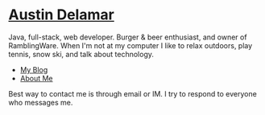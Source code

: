 # [Austin Delamar](http://austindelamar.com)

Java, full-stack, web developer. Burger & beer enthusiast, and owner of RamblingWare. When I'm not at my computer I like to relax outdoors, play tennis, snow ski, and talk about technology.

* [My Blog](https://www.ramblingware.com/) 
* [About Me](https://www.ramblingware.com/author/austin-delamar)

Best way to contact me is through email or IM. I try to respond to everyone who messages me.


